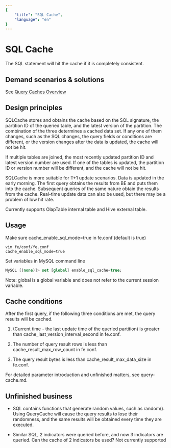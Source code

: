 ```yaml
---
{
    "title": "SQL Cache",
    "language": "en"
}
---
```


# SQL Cache

The SQL statement will hit the cache if it is completely consistent.

## Demand scenarios & solutions

See [Query Caches Overview](../query-cache/query-cache.md)

## Design principles

SQLCache stores and obtains the cache based on the SQL signature, the partition ID of the queried table, and the latest version of the partition. The combination of the three determines a cached data set. If any one of them changes, such as the SQL changes, the query fields or conditions are different, or the version changes after the data is updated, the cache will not be hit.

If multiple tables are joined, the most recently updated partition ID and latest version number are used. If one of the tables is updated, the partition ID or version number will be different, and the cache will not be hit.

SQLCache is more suitable for T+1 update scenarios. Data is updated in the early morning. The first query obtains the results from BE and puts them into the cache. Subsequent queries of the same nature obtain the results from the cache. Real-time update data can also be used, but there may be a problem of low hit rate.

Currently supports OlapTable internal table and Hive external table.

## Usage

Make sure cache_enable_sql_mode=true in fe.conf (default is true)

```text
vim fe/conf/fe.conf
cache_enable_sql_mode=true
```

Set variables in MySQL command line

```sql
MySQL [(none)]> set [global] enable_sql_cache=true;
```

Note: global is a global variable and does not refer to the current session variable.

## Cache conditions

After the first query, if the following three conditions are met, the query results will be cached.

1. (Current time - the last update time of the queried partition) is greater than cache_last_version_interval_second in fe.conf.

2. The number of query result rows is less than cache_result_max_row_count in fe.conf.

3. The query result bytes is less than cache_result_max_data_size in fe.conf.

For detailed parameter introduction and unfinished matters, see query-cache.md.

## Unfinished business

- SQL contains functions that generate random values, such as random(). Using QueryCache will cause the query results to lose their randomness, and the same results will be obtained every time they are executed.

- Similar SQL, 2 indicators were queried before, and now 3 indicators are queried. Can the cache of 2 indicators be used? Not currently supported
